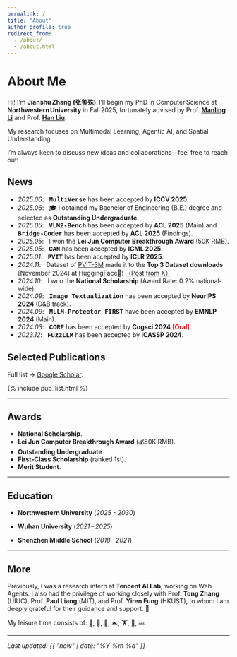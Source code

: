 ```yaml
---
permalink: /
title: "About"
author_profile: true
redirect_from:
  - /about/
  - /about.html
---
```


# About Me

Hi! I’m **Jianshu Zhang (张鉴殊)**. I’ll begin my PhD in Computer Science at **Northwestern University** in Fall 2025, fortunately advised by Prof. [**Manling Li**](https://limanling.github.io/) and Prof. [**Han Liu**](https://www.mccormick.northwestern.edu/research-faculty/directory/profiles/liu-han.html).

My research focuses on Multimodal Learning, Agentic AI, and Spatial Understanding.

I’m always keen to discuss new ideas and collaborations—feel free to reach out!


## News
- *2025.06*: &nbsp; <span style="font-family: 'Courier New', monospace; font-weight: bold; color:rgb(14, 14, 13);">MultiVerse</span> has been accepted by **ICCV 2025**. 
- *2025.06*: &nbsp; 🎓 I obtained my Bachelor of Engineering (B.E.) degree and selected as **Outstanding Undergraduate**.
- *2025.05*: &nbsp; <span style="font-family: 'Courier New', monospace; font-weight: bold; color:rgb(14, 14, 13);">VLM2-Bench</span> has been accepted by **ACL 2025** (Main) and <span style="font-family: 'Courier New', monospace; font-weight: bold; color:rgb(14, 14, 13);">Bridge-Coder</span> has been accepted by **ACL 2025** (Findings). 
- *2025.05*: &nbsp; I won the **Lei Jun Computer Breakthrough Award** (50K RMB). 
- *2025.05*: &nbsp; <span style="font-family: 'Courier New', monospace; font-weight: bold; color:rgb(14, 14, 13);">CAN</span> has been accepted by **ICML 2025**. 
- *2025.01*: &nbsp; <span style="font-family: 'Courier New', monospace; font-weight: bold; color:rgb(14, 14, 13);">PVIT</span> has been accepted by **ICLR 2025**. 
- *2024.11*: &nbsp; Dataset of [PVIT-3M](https://huggingface.co/datasets/Sterzhang/PVIT-3M) made it to the **Top 3 Dataset downloads** [November 2024] at HuggingFace🤗! [（Post from X）](https://x.com/mvaloatto/status/1865102836092277077)
- *2024.10*: &nbsp; I won the **National Scholarship**  (Award Rate: 0.2% national-wide).
- *2024.09*: &nbsp; <span style="font-family: 'Courier New', monospace; font-weight: bold; color:rgb(14, 14, 13);">Image Textualization</span> has been accepted by **NeurIPS 2024** (D&B track). 
- *2024.09*: &nbsp; <span style="font-family: 'Courier New', monospace; font-weight: bold; color:rgb(14, 14, 13);">MLLM-Protector</span>, <span style="font-family: 'Courier New', monospace; font-weight: bold; color:rgb(14, 14, 13);">FIRST</span> have been accepted by **EMNLP 2024** (Main). 
- *2024.03*: &nbsp; <span style="font-family: 'Courier New', monospace; font-weight: bold; color:rgb(14, 14, 13);">CORE</span> has been accepted by **Cogsci 2024** <strong><span style="color:red;">[Oral]</span></strong>.
- *2023.12*: &nbsp; <span style="font-family: 'Courier New', monospace; font-weight: bold; color:rgb(14, 14, 13);">FuzzLLM</span> has been accepted by **ICASSP 2024**.


## Selected Publications
Full list → [Google Scholar](https://scholar.google.com/citations?user=52dkNnkAAAAJ&hl=en).
<!-- The publication list is now modular.  
Create a YAML file at `_data/publications.yml` with your publication entries, and an include file at `_includes/pub_list.html` that loops through them.  
Then simply include the list here: -->

{% include pub_list.html %}

---

## Awards

- **National Scholarship**.
- **Lei Jun Computer Breakthrough Award** (💰50K RMB).
- **Outstanding Undergraduate**
- **First‑Class Scholarship** (ranked 1st).
- **Merit Student**.

---

## Education

- **Northwestern University** (*2025 - 2030*)

- **Wuhan University** (*2021 – 2025*)

- **Shenzhen Middle School** (*2018 – 2021*)

---

## More

<p>
Previously, I was a research intern at <strong>Tencent AI Lab</strong>, working on Web Agents. I also had the privilege of working closely with  
Prof. <strong>Tong Zhang</strong> (UIUC), Prof. <strong>Paul Liang</strong> (MIT), and Prof. <strong>Yiren Fung</strong> (HKUST),  
to whom I am deeply grateful for their guidance and support. 🙏
</p>

<p>
My leisure time consists of: 🏀, 🎱, 🏓, 🏊, 🏋️, 🎸, 💤.
</p>

---


*Last updated: {{ "now" | date: "%Y‑%m‑%d" }}*
